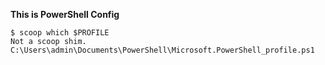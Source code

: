 **This is PowerShell Config**

```shell
$ scoop which $PROFILE
Not a scoop shim.
C:\Users\admin\Documents\PowerShell\Microsoft.PowerShell_profile.ps1
```
